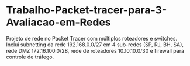 # Trabalho-Packet-tracer-para-3-Avaliacao-em-Redes
Projeto de rede no Packet Tracer com múltiplos roteadores e switches. Inclui subnetting da rede 192.168.0.0/27 em 4 sub-redes (SP, RJ, BH, SA), rede DMZ 172.16.100.0/28, rede de roteadores 10.10.10.0/30 e firewall para controle de tráfego.
